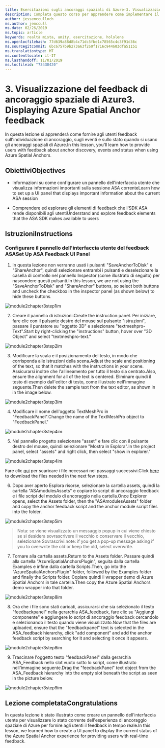 ```yaml
---
title: Esercitazioni sugli ancoraggi spaziali di Azure-3. Visualizzazione del feedback di ancoraggio spaziale di Azure
description: Completa questo corso per apprendere come implementare il riconoscimento volto di Azure in un'applicazione di realtà mista.
author: jessemcculloch
ms.author: jemccull
ms.date: 02/26/2019
ms.topic: article
keywords: realtà mista, unity, esercitazione, hololens
ms.openlocfilehash: 77d639a88d8b4c71dc5fbe1c78565c4c3f91d36c
ms.sourcegitcommit: 6bc6757b9b273a63f260f1716c944603dfa51151
ms.translationtype: MT
ms.contentlocale: it-IT
ms.lasthandoff: 11/01/2019
ms.locfileid: "73438420"
---
```

# <a name="3-displaying-azure-spatial-anchor-feedback"></a><span data-ttu-id="6de6b-105">3. Visualizzazione del feedback di ancoraggio spaziale di Azure</span><span class="sxs-lookup"><span data-stu-id="6de6b-105">3. Displaying Azure Spatial Anchor feedback</span></span>

<span data-ttu-id="6de6b-106">In questa lezione si apprenderà come fornire agli utenti feedback sull'individuazione di ancoraggio, sugli eventi e sullo stato quando si usano gli ancoraggi spaziali di Azure.</span><span class="sxs-lookup"><span data-stu-id="6de6b-106">In this lesson, you'll learn how to provide users with feedback about anchor discovery, events and status when using Azure Spatial Anchors.</span></span>

## <a name="objectives"></a><span data-ttu-id="6de6b-107">Obiettivi</span><span class="sxs-lookup"><span data-stu-id="6de6b-107">Objectives</span></span>

* <span data-ttu-id="6de6b-108">Informazioni su come configurare un pannello dell'interfaccia utente che visualizza informazioni importanti sulla sessione ASA corrente</span><span class="sxs-lookup"><span data-stu-id="6de6b-108">Learn how to set up a UI panel that displays important information about the current ASA session</span></span>

* <span data-ttu-id="6de6b-109">Comprendere ed esplorare gli elementi di feedback che l'SDK ASA rende disponibili agli utenti</span><span class="sxs-lookup"><span data-stu-id="6de6b-109">Understand and explore feedback elements that the ASA SDK makes available to users</span></span>

## <a name="instructions"></a><span data-ttu-id="6de6b-110">Istruzioni</span><span class="sxs-lookup"><span data-stu-id="6de6b-110">Instructions</span></span>

### <a name="set-up-asa-feedback-ui-panel"></a><span data-ttu-id="6de6b-111">Configurare il pannello dell'interfaccia utente del feedback ASA</span><span class="sxs-lookup"><span data-stu-id="6de6b-111">Set Up ASA Feedback UI Panel</span></span>

1. <span data-ttu-id="6de6b-112">In questa lezione non verranno usati i pulsanti "SaveAnchorToDisk" e "ShareAnchor", quindi selezionare entrambi i pulsanti e deselezionare la casella di controllo nel pannello Inspector (come illustrato di seguito) per nascondere questi pulsanti.</span><span class="sxs-lookup"><span data-stu-id="6de6b-112">In this lesson, we are not using the "SaveAnchorToDisk" and "ShareAnchor" buttons, so select both buttons and uncheck the checkbox in the inspector panel (as shown below) to hide these buttons.</span></span>
   

![module2chapter3step1im](images/module2chapter3step1im.PNG)

2. <span data-ttu-id="6de6b-114">Creare il pannello di istruzioni.</span><span class="sxs-lookup"><span data-stu-id="6de6b-114">Create the instruction panel.</span></span> <span data-ttu-id="6de6b-115">Per iniziare, fare clic con il pulsante destro del mouse sul pulsante "istruzioni", passare il puntatore su "oggetto 3D" e selezionare "textmeshpro-Text".</span><span class="sxs-lookup"><span data-stu-id="6de6b-115">Start by right-clicking the "instructions" button, hover over "3D Object" and select "textmeshpro-text."</span></span>

![module2chapter3step2im](images/module2chapter3step2im.PNG)

3. <span data-ttu-id="6de6b-117">Modificare la scala e il posizionamento del testo, in modo che corrisponda alle istruzioni della scena.</span><span class="sxs-lookup"><span data-stu-id="6de6b-117">Adjust the scale and positioning of the text, so that it matches with the instructions in your scene.</span></span> <span data-ttu-id="6de6b-118">Assicurarsi inoltre che l'allineamento per tutto il testo sia centrato.</span><span class="sxs-lookup"><span data-stu-id="6de6b-118">Also, ensure the alignment for all of the text is centered.</span></span> <span data-ttu-id="6de6b-119">Eliminare quindi il testo di esempio dall'editor di testo, come illustrato nell'immagine seguente.</span><span class="sxs-lookup"><span data-stu-id="6de6b-119">Then delete the sample text from the text editor, as shown in in the image below.</span></span>

![module2chapter3step3im](images/module2chapter3step3im.PNG)

4. <span data-ttu-id="6de6b-121">Modificare il nome dell'oggetto TextMeshPro in "FeedbackPanel".</span><span class="sxs-lookup"><span data-stu-id="6de6b-121">Change the name of the TextMeshPro object to "FeedbackPanel."</span></span>
   

![module2chapter3step4im](images/module2chapter3step4im.PNG)

5. <span data-ttu-id="6de6b-123">Nel pannello progetto selezionare "asset" e fare clic con il pulsante destro del mouse, quindi selezionare "Mostra in Esplora".</span><span class="sxs-lookup"><span data-stu-id="6de6b-123">In the project panel, select "assets" and right click, then select "show in explorer."</span></span>
   

![module2chapter3step4im](images/module2chapter3step5im.PNG)

<span data-ttu-id="6de6b-125">Fare clic [qui](https://onedrive.live.com/?authkey=%21ABXEC8PvyQu8Qd8&id=5B7335C4342BCB0E%21395636&cid=5B7335C4342BCB0E) per scaricare i file necessari nei passaggi successivi.</span><span class="sxs-lookup"><span data-stu-id="6de6b-125">Click [here](https://onedrive.live.com/?authkey=%21ABXEC8PvyQu8Qd8&id=5B7335C4342BCB0E%21395636&cid=5B7335C4342BCB0E) to download the files needed in the next few steps.</span></span>

6. <span data-ttu-id="6de6b-126">Dopo aver aperto Esplora risorse, selezionare la cartella assets, quindi la cartella "ASAmodulesAssets" e copiare lo script di ancoraggio feedback e i file script del modulo di ancoraggio nella cartella.</span><span class="sxs-lookup"><span data-stu-id="6de6b-126">Once Explorer opens, select the Assets folder, then the "ASAmodulesAssets" folder and copy the anchor feedback script and the anchor module script files into the folder.</span></span> 

![module2chapter3step5im](images/module2chapter3step6im.PNG)

> <span data-ttu-id="6de6b-128">Nota: se viene visualizzato un messaggio popup in cui viene chiesto se si desidera sovrascrivere il vecchio o conservare il vecchio, selezionare Sovrascrivi.</span><span class="sxs-lookup"><span data-stu-id="6de6b-128">note: if you get a pop-up message asking if you to overwrite the old or keep the old, select overwrite.</span></span>

7. <span data-ttu-id="6de6b-129">Tornare alla cartella assets.</span><span class="sxs-lookup"><span data-stu-id="6de6b-129">Return to the Assets folder.</span></span> <span data-ttu-id="6de6b-130">Passare quindi alla cartella "AzureSpatialAnchorsPlugin", seguita dalla cartella Examples e infine dalla cartella Scripts.</span><span class="sxs-lookup"><span data-stu-id="6de6b-130">Then, go into the "AzureSpatialAnchorsPlugin" folder, followed by the Examples folder and finally the Scripts folder.</span></span> <span data-ttu-id="6de6b-131">Copiare quindi il wrapper demo di Azure Spatial Anchors in tale cartella.</span><span class="sxs-lookup"><span data-stu-id="6de6b-131">Then copy the Azure Spatial Anchors demo wrapper into that folder.</span></span> 

![module2chapter3step8im](images/module2chapter3step7im.PNG)

8. <span data-ttu-id="6de6b-133">Ora che i file sono stati caricati, assicurarsi che sia selezionato il testo "feedbackpanel" nella gerarchia ASA_feedback, fare clic su "Aggiungi componente" e aggiungere lo script di ancoraggio feedback cercandolo e selezionando il testo quando viene visualizzato.</span><span class="sxs-lookup"><span data-stu-id="6de6b-133">Now that the files are uploaded, ensure that the "feedbackpanel" text is selected in the ASA_feedback hierarchy, click "add component" and add the anchor feedback script by searching for it and selecting it once it appears.</span></span> 

![module2chapter3step8im](images/module2chapter3step8im.PNG)

9. <span data-ttu-id="6de6b-135">Trascinare l'oggetto testo "feedbackPanel" dalla gerarchia ASA_Feedback nello slot vuoto sotto lo script, come illustrato nell'immagine seguente.</span><span class="sxs-lookup"><span data-stu-id="6de6b-135">Drag the "feedbackPanel" text object from the ASA_Feedback hierarchy into the empty slot beneath the script as seen in the picture below.</span></span> 

![module2chapter3step9im](images/module2chapter3step9im.PNG)

## <a name="congratulations"></a><span data-ttu-id="6de6b-137">Lezione completata</span><span class="sxs-lookup"><span data-stu-id="6de6b-137">Congratulations</span></span>

<span data-ttu-id="6de6b-138">In questa lezione è stato illustrato come creare un pannello dell'interfaccia utente per visualizzare lo stato corrente dell'esperienza di ancoraggio spaziale di Azure per fornire agli utenti il feedback in tempo reale.</span><span class="sxs-lookup"><span data-stu-id="6de6b-138">In this lesson, we learned how to create a UI panel to display the current status of the Azure Spatial Anchor experience for providing users with real-time feedback.</span></span>


